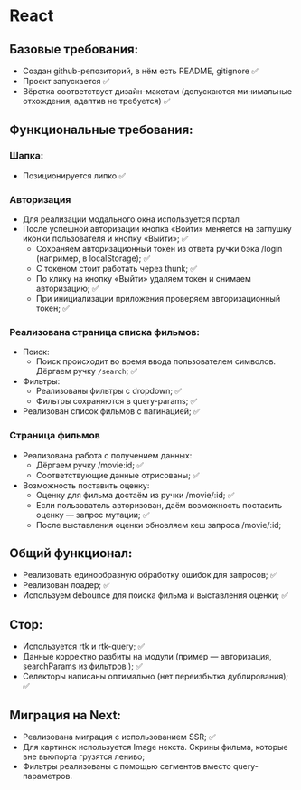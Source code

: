 
# React
## Базовые требования:

- Создан github-репозиторий, в нём есть README, gitignore ✅
- Проект запускается ✅
- Вёрстка соответствует дизайн-макетам (допускаются минимальные отхождения, адаптив не требуется) ✅

## Функциональные требования:
### Шапка:
- Позиционируется липко ✅
### Авторизация
- Для реализации модального окна используется портал
- После успешной авторизации кнопка «Войти» меняется на заглушку иконки пользователя и кнопку «Выйти»; ✅
   - Сохраняем авторизационный токен из ответа ручки бэка /login (например, в localStorage); ✅
   - С токеном стоит работать через thunk; ✅
   - По клику на кнопку «Выйти» удаляем токен и снимаем авторизацию; ✅
   - При инициализации приложения проверяем авторизационный токен; ✅
### Реализована страница списка фильмов:
- Поиск:
   - Поиск происходит во время ввода пользователем символов. Дёргаем ручку `/search`; ✅
- Фильтры:
   - Реализованы фильтры с dropdown; ✅
   - Фильтры сохраняются в query-params; ✅
- Реализован список фильмов с пагинацией; ✅

### Страница фильмов
- Реализована работа с получением данных:
   - Дёргаем ручку /movie:id; ✅
   - Соответствующие данные отрисованы; ✅
- Возможность поставить оценку:
   - Оценку для фильма достаём из ручки /movie/:id; ✅
   - Если пользователь авторизован, даём возможность поставить оценку — запрос мутации; ✅
   - После выставления оценки обновляем кеш запроса /movie/:id;
  
## Общий функционал:

- Реализовать единообразную обработку ошибок для запросов; ✅
- Реализован лоадер; ✅
- Используем debounce для поиска фильма и выставления оценки; ✅


## Стор:

- Используется rtk и rtk-query; ✅
- Данные корректно разбиты на модули (пример — авторизация, searchParams из фильтров ); ✅
- Селекторы написаны оптимально (нет переизбытка дублирования); ✅

## Миграция на Next:

- Реализована миграция с использованием SSR; ✅
- Для картинок используется Image некста. Скрины фильма, которые вне вьюпорта грузятся лениво;
- Фильтры реализованы с помощью сегментов вместо query-параметров.


